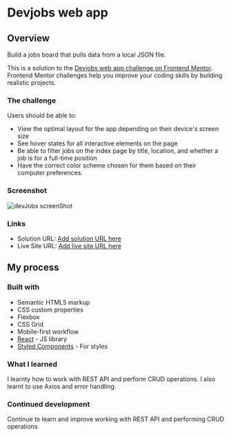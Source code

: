 # Devjobs web app

## Overview
Build a jobs board that pulls data from a local JSON file.

This is a solution to the [Devjobs web app challenge on Frontend Mentor](https://www.frontendmentor.io/challenges/devjobs-web-app-HuvC_LP4l). Frontend Mentor challenges help you improve your coding skills by building realistic projects.
### The challenge

Users should be able to:

- View the optimal layout for the app depending on their device's screen size
- See hover states for all interactive elements on the page
- Be able to filter jobs on the index page by title, location, and whether a job is for a full-time position
- Have the correct color scheme chosen for them based on their computer preferences.

### Screenshot
![devJobs screenShot](https://user-images.githubusercontent.com/101146885/200115873-6eceecab-5086-483c-9bdb-c3c2e38f85cc.png)


### Links

- Solution URL: [Add solution URL here](https://your-solution-url.com)
- Live Site URL: [Add live site URL here](https://your-live-site-url.com)

## My process

### Built with

- Semantic HTML5 markup
- CSS custom properties
- Flexbox
- CSS Grid
- Mobile-first workflow
- [React](https://reactjs.org/) - JS library
- [Styled Components](https://styled-components.com/) - For styles


### What I learned
I learnty how to work with REST API and perform CRUD operations. I also learnt to use Axios and error handling.


### Continued development
Continue to learn and improve working with REST API and performing CRUD operations

